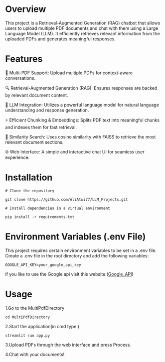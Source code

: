 # **Overview**

This project is a Retrieval-Augmented Generation (RAG) chatbot that allows users to upload multiple PDF documents and chat with them using a Large Language Model (LLM). It efficiently retrieves relevant information from the uploaded PDFs and generates meaningful responses.

# **Features**

📄 Multi-PDF Support: Upload multiple PDFs for context-aware conversations.

🔍 Retrieval-Augmented Generation (RAG): Ensures responses are backed by relevant document content.

🤖 LLM Integration: Utilizes a powerful language model for natural language understanding and response generation.

⚡ Efficient Chunking & Embeddings: Splits PDF text into meaningful chunks and indexes them for fast retrieval.

🔎 Similarity Search: Uses cosine similarity with FAISS to retrieve the most relevant document sections.

🌐 Web Interface: A simple and interactive chat UI for seamless user experience.


# **Installation**
`# Clone the repository`

`git clone https://github.com/AliAtwi77/LLM_Projects.git`

`# Install dependencies in a virtual environment`

`pip install -r requirements.txt`


# **Environment Variables (.env File)**
This project requires certain environment variables to be set in a .env file. Create a .env file in the root directory and add the following variables:

`GOOGLE_API_KEY=your_google_api_key`

if you like to use the Google api visit this website:([Google_API](https://ai.google.dev/gemini-api/docs/api-key)) 

# **Usage**
1.Go to the MultiPdfDirectory

`cd MultiPdfDirectory`

2.Start the application(in cmd type:)

`streamlit run app.py`

3.Upload PDFs through the web interface and press Process.

4.Chat with your documents!

